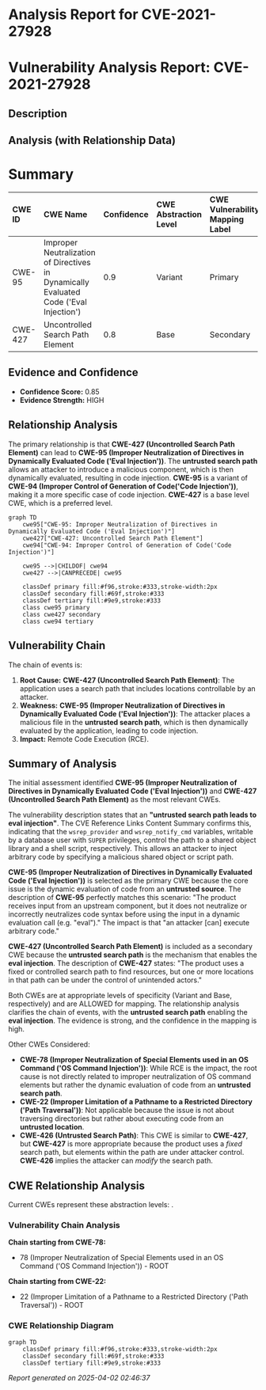 # Analysis Report for CVE-2021-27928

# Vulnerability Analysis Report: CVE-2021-27928

## Description



## Analysis (with Relationship Data)

# Summary
| CWE ID  | CWE Name                                                                                      | Confidence | CWE Abstraction Level | CWE Vulnerability Mapping Label | CWE-Vulnerability Mapping Notes |
| :-------- | :--------------------------------------------------------------------------------------------- | :---------- | :--------------------- | :------------------------------ | :-------------------------------- |
| CWE-95    | Improper Neutralization of Directives in Dynamically Evaluated Code ('Eval Injection')         | 0.9         | Variant                | Primary                         | Allowed                            |
| CWE-427   | Uncontrolled Search Path Element                                                              | 0.8         | Base                   | Secondary                       | Allowed                            |

## Evidence and Confidence

*   **Confidence Score:** 0.85
*   **Evidence Strength:** HIGH

## Relationship Analysis

The primary relationship is that **CWE-427 (Uncontrolled Search Path Element)** can lead to **CWE-95 (Improper Neutralization of Directives in Dynamically Evaluated Code ('Eval Injection'))**. The **untrusted search path** allows an attacker to introduce a malicious component, which is then dynamically evaluated, resulting in code injection. **CWE-95** is a variant of **CWE-94 (Improper Control of Generation of Code('Code Injection'))**, making it a more specific case of code injection. **CWE-427** is a base level CWE, which is a preferred level.

```mermaid
graph TD
    cwe95["CWE-95: Improper Neutralization of Directives in Dynamically Evaluated Code ('Eval Injection')"]
    cwe427["CWE-427: Uncontrolled Search Path Element"]
    cwe94["CWE-94: Improper Control of Generation of Code('Code Injection')"]

    cwe95 -->|CHILDOF| cwe94
    cwe427 -->|CANPRECEDE| cwe95

    classDef primary fill:#f96,stroke:#333,stroke-width:2px
    classDef secondary fill:#69f,stroke:#333
    classDef tertiary fill:#9e9,stroke:#333
    class cwe95 primary
    class cwe427 secondary
    class cwe94 tertiary
```

## Vulnerability Chain

The chain of events is:

1.  **Root Cause:** **CWE-427 (Uncontrolled Search Path Element)**: The application uses a search path that includes locations controllable by an attacker.
2.  **Weakness:** **CWE-95 (Improper Neutralization of Directives in Dynamically Evaluated Code ('Eval Injection'))**: The attacker places a malicious file in the **untrusted search path**, which is then dynamically evaluated by the application, leading to code injection.
3.  **Impact:** Remote Code Execution (RCE).

## Summary of Analysis

The initial assessment identified **CWE-95 (Improper Neutralization of Directives in Dynamically Evaluated Code ('Eval Injection'))** and **CWE-427 (Uncontrolled Search Path Element)** as the most relevant CWEs.

The vulnerability description states that an **"untrusted search path leads to eval injection"**. The CVE Reference Links Content Summary confirms this, indicating that the `wsrep_provider` and `wsrep_notify_cmd` variables, writable by a database user with `SUPER` privileges, control the path to a shared object library and a shell script, respectively. This allows an attacker to inject arbitrary code by specifying a malicious shared object or script path.

**CWE-95 (Improper Neutralization of Directives in Dynamically Evaluated Code ('Eval Injection'))** is selected as the primary CWE because the core issue is the dynamic evaluation of code from an **untrusted source**. The description of **CWE-95** perfectly matches this scenario: "The product receives input from an upstream component, but it does not neutralize or incorrectly neutralizes code syntax before using the input in a dynamic evaluation call (e.g. "eval")." The impact is that "an attacker [can] execute arbitrary code."

**CWE-427 (Uncontrolled Search Path Element)** is included as a secondary CWE because the **untrusted search path** is the mechanism that enables the **eval injection**. The description of **CWE-427** states: "The product uses a fixed or controlled search path to find resources, but one or more locations in that path can be under the control of unintended actors."

Both CWEs are at appropriate levels of specificity (Variant and Base, respectively) and are ALLOWED for mapping. The relationship analysis clarifies the chain of events, with the **untrusted search path** enabling the **eval injection**. The evidence is strong, and the confidence in the mapping is high.

Other CWEs Considered:

*   **CWE-78 (Improper Neutralization of Special Elements used in an OS Command ('OS Command Injection'))**: While RCE is the impact, the root cause is not directly related to improper neutralization of OS command elements but rather the dynamic evaluation of code from an **untrusted search path**.
*   **CWE-22 (Improper Limitation of a Pathname to a Restricted Directory ('Path Traversal'))**: Not applicable because the issue is not about traversing directories but rather about executing code from an **untrusted location**.
*   **CWE-426 (Untrusted Search Path)**: This CWE is similar to **CWE-427**, but **CWE-427** is more appropriate because the product uses a *fixed* search path, but elements within the path are under attacker control. **CWE-426** implies the attacker can *modify* the search path.


## CWE Relationship Analysis

Current CWEs represent these abstraction levels: .


### Vulnerability Chain Analysis

**Chain starting from CWE-78:**
- 78 (Improper Neutralization of Special Elements used in an OS Command ('OS Command Injection')) - ROOT


**Chain starting from CWE-22:**
- 22 (Improper Limitation of a Pathname to a Restricted Directory ('Path Traversal')) - ROOT



### CWE Relationship Diagram

```mermaid
graph TD
    classDef primary fill:#f96,stroke:#333,stroke-width:2px
    classDef secondary fill:#69f,stroke:#333
    classDef tertiary fill:#9e9,stroke:#333
```



*Report generated on 2025-04-02 02:46:37*
